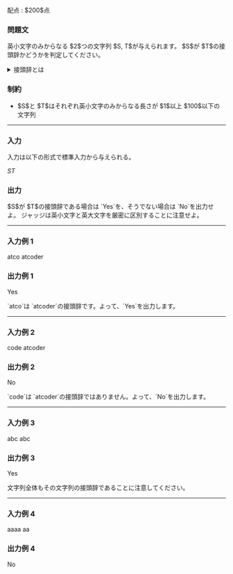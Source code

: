 
<div>

<span>

<span>

<p>
配点 : $200$点
</p>

<div>

<section>

### **問題文**

<p>
英小文字のみからなる $2$つの文字列 $S, T$が与えられます。
$S$が $T$の接頭辞かどうかを判定してください。
</p>

<details>

<summary>
接頭辞とは
</summary>
長さ $N$の文字列 $T_1T_2\ldots T_N$の接頭辞とは、
$0 \leq i \leq N$を満たすある整数 $i$によって、$T$の先頭 $i$文字目までの文字列 $T_1T_2\ldots T_i$として表される文字列です。例えば、$T = $abc のとき、$T$の接頭辞は、空文字列、a 、ab 、abc の $4$つです。

</details>

</section>

</div>

<div>

<section>

### **制約**

<ul>

<li>
$S$と $T$はそれぞれ英小文字のみからなる長さが $1$以上 $100$以下の文字列
</li>

</ul>

</section>

</div>

---

<div>

<div>

<section>

### **入力**

<p>
入力は以下の形式で標準入力から与えられる。
</p>

<div>

$S$$T$
</div>

</section>

</div>

<div>

<section>

### **出力**

<p>
$S$が $T$の接頭辞である場合は `Yes`を、そうでない場合は `No`を出力せよ。
ジャッジは英小文字と英大文字を厳密に区別することに注意せよ。
</p>

</section>

</div>

</div>

---

<div>

<section>

### **入力例 1**

<div>

atco
atcoder

</div>

</section>

</div>

<div>

<section>

### **出力例 1**

<div>

Yes

</div>

<p>
`atco`は `atcoder`の接頭辞です。よって、`Yes`を出力します。
</p>

</section>

</div>

---

<div>

<section>

### **入力例 2**

<div>

code
atcoder

</div>

</section>

</div>

<div>

<section>

### **出力例 2**

<div>

No

</div>

<p>
`code`は `atcoder`の接頭辞ではありません。よって、`No`を出力します。
</p>

</section>

</div>

---

<div>

<section>

### **入力例 3**

<div>

abc
abc

</div>

</section>

</div>

<div>

<section>

### **出力例 3**

<div>

Yes

</div>

<p>
文字列全体もその文字列の接頭辞であることに注意してください。
</p>

</section>

</div>

---

<div>

<section>

### **入力例 4**

<div>

aaaa
aa

</div>

</section>

</div>

<div>

<section>

### **出力例 4**

<div>

No

</div>

</section>

</div>

</span>

</span>

</div>
